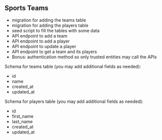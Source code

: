 ## Sports Teams 

- migration for adding the teams table
- migration for adding the players table
- seed script to fill the tables with some data
- API endpoint to add a team
- API endpoint to add a player
- API endpoint to update a player
- API endpoint to get a team and its players
- Bonus: authentication method so only trusted entities may call the APIs

Schema for teams table (you may add additional fields as needed):
- id
- name
- created_at
- updated_at

Schema for players table (you may add additional fields as needed):
- id
- first_name
- last_name
- created_at
- updated_at
